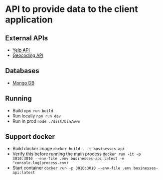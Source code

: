 # API to provide data to the client application

## External APIs

-   [Yelp API](https://www.yelp.com/developers/)
-   [Geocoding API](https://www.geoapify.com/geocoding-api)

## Databases

-   [Mongo DB](https://www.mongodb.com/cloud)

## Running

-   Build `npm run build`
-   Run locally `npm run dev`
-   Run in prod `node ./dist/bin/www`

## Support docker

-   Build docker image `docker build . -t businesses-api`
-   Verify this before running the main process `docker run -it -p 3010:3010 --env-file .env businesses-api:latest -e "console.log(process.env)`
-   Start container `docker run -p 3010:3010 --env-file .env businesses-api:latest`
